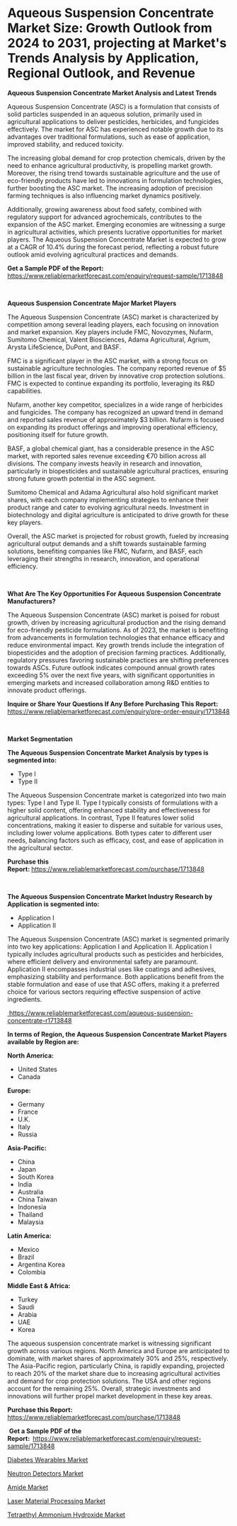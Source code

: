 <p><h1>Aqueous Suspension Concentrate Market Size: Growth Outlook from 2024 to 2031, projecting at Market's Trends Analysis by Application, Regional Outlook, and Revenue</h1></p><p><strong>Aqueous Suspension Concentrate Market Analysis and Latest Trends</strong></p>
<p><p>Aqueous Suspension Concentrate (ASC) is a formulation that consists of solid particles suspended in an aqueous solution, primarily used in agricultural applications to deliver pesticides, herbicides, and fungicides effectively. The market for ASC has experienced notable growth due to its advantages over traditional formulations, such as ease of application, improved stability, and reduced toxicity. </p><p>The increasing global demand for crop protection chemicals, driven by the need to enhance agricultural productivity, is propelling market growth. Moreover, the rising trend towards sustainable agriculture and the use of eco-friendly products have led to innovations in formulation technologies, further boosting the ASC market. The increasing adoption of precision farming techniques is also influencing market dynamics positively.</p><p>Additionally, growing awareness about food safety, combined with regulatory support for advanced agrochemicals, contributes to the expansion of the ASC market. Emerging economies are witnessing a surge in agricultural activities, which presents lucrative opportunities for market players. The Aqueous Suspension Concentrate Market is expected to grow at a CAGR of 10.4% during the forecast period, reflecting a robust future outlook amid evolving agricultural practices and demands.</p></p>
<p><strong>Get a Sample PDF of the Report:&nbsp;</strong> <a href="https://www.reliablemarketforecast.com/enquiry/request-sample/1713848?utm_campaign=1767&utm_medium=2&utm_source=Github&utm_content=ia&utm_term=22102024&utm_id=aqueous-suspension-concentrate">https://www.reliablemarketforecast.com/enquiry/request-sample/1713848</a></p>
<p>&nbsp;</p>
<p><strong>Aqueous Suspension Concentrate Major Market Players</strong></p>
<p><p>The Aqueous Suspension Concentrate (ASC) market is characterized by competition among several leading players, each focusing on innovation and market expansion. Key players include FMC, Novozymes, Nufarm, Sumitomo Chemical, Valent Biosciences, Adama Agricultural, Agrium, Arysta LifeScience, DuPont, and BASF.</p><p>FMC is a significant player in the ASC market, with a strong focus on sustainable agriculture technologies. The company reported revenue of $5 billion in the last fiscal year, driven by innovative crop protection solutions. FMC is expected to continue expanding its portfolio, leveraging its R&D capabilities.</p><p>Nufarm, another key competitor, specializes in a wide range of herbicides and fungicides. The company has recognized an upward trend in demand and reported sales revenue of approximately $3 billion. Nufarm is focused on expanding its product offerings and improving operational efficiency, positioning itself for future growth.</p><p>BASF, a global chemical giant, has a considerable presence in the ASC market, with reported sales revenue exceeding €70 billion across all divisions. The company invests heavily in research and innovation, particularly in biopesticides and sustainable agricultural practices, ensuring strong future growth potential in the ASC segment.</p><p>Sumitomo Chemical and Adama Agricultural also hold significant market shares, with each company implementing strategies to enhance their product range and cater to evolving agricultural needs. Investment in biotechnology and digital agriculture is anticipated to drive growth for these key players.</p><p>Overall, the ASC market is projected for robust growth, fueled by increasing agricultural output demands and a shift towards sustainable farming solutions, benefiting companies like FMC, Nufarm, and BASF, each leveraging their strengths in research, innovation, and operational efficiency.</p></p>
<p>&nbsp;</p>
<p><strong>What Are The Key Opportunities For Aqueous Suspension Concentrate Manufacturers?</strong></p>
<p><p>The Aqueous Suspension Concentrate (ASC) market is poised for robust growth, driven by increasing agricultural production and the rising demand for eco-friendly pesticide formulations. As of 2023, the market is benefiting from advancements in formulation technologies that enhance efficacy and reduce environmental impact. Key growth trends include the integration of biopesticides and the adoption of precision farming practices. Additionally, regulatory pressures favoring sustainable practices are shifting preferences towards ASCs. Future outlook indicates compound annual growth rates exceeding 5% over the next five years, with significant opportunities in emerging markets and increased collaboration among R&D entities to innovate product offerings.</p></p>
<p><strong>Inquire or Share Your Questions If Any Before Purchasing This Report:</strong> <a href="https://www.reliablemarketforecast.com/enquiry/pre-order-enquiry/1713848?utm_campaign=1767&utm_medium=2&utm_source=Github&utm_content=ia&utm_term=22102024&utm_id=aqueous-suspension-concentrate">https://www.reliablemarketforecast.com/enquiry/pre-order-enquiry/1713848</a></p>
<p>&nbsp;</p>
<p><strong>Market Segmentation</strong></p>
<p><strong>The Aqueous Suspension Concentrate Market Analysis by types is segmented into:</strong></p>
<p><ul><li>Type I</li><li>Type II</li></ul></p>
<p><p>The Aqueous Suspension Concentrate market is categorized into two main types: Type I and Type II. Type I typically consists of formulations with a higher solid content, offering enhanced stability and effectiveness for agricultural applications. In contrast, Type II features lower solid concentrations, making it easier to disperse and suitable for various uses, including lower volume applications. Both types cater to different user needs, balancing factors such as efficacy, cost, and ease of application in the agricultural sector.</p></p>
<p><strong>Purchase this Report:&nbsp;</strong><a href="https://www.reliablemarketforecast.com/purchase/1713848?utm_campaign=1767&utm_medium=2&utm_source=Github&utm_content=ia&utm_term=22102024&utm_id=aqueous-suspension-concentrate">https://www.reliablemarketforecast.com/purchase/1713848</a></p>
<p>&nbsp;</p>
<p><strong>The Aqueous Suspension Concentrate Market Industry Research by Application is segmented into:</strong></p>
<p><ul><li>Application I</li><li>Application II</li></ul></p>
<p><p>The Aqueous Suspension Concentrate (ASC) market is segmented primarily into two key applications: Application I and Application II. Application I typically includes agricultural products such as pesticides and herbicides, where efficient delivery and environmental safety are paramount. Application II encompasses industrial uses like coatings and adhesives, emphasizing stability and performance. Both applications benefit from the stable formulation and ease of use that ASC offers, making it a preferred choice for various sectors requiring effective suspension of active ingredients.</p></p>
<p><a href="https://www.reliablemarketforecast.com/aqueous-suspension-concentrate-r1713848?utm_campaign=1767&utm_medium=2&utm_source=Github&utm_content=ia&utm_term=22102024&utm_id=aqueous-suspension-concentrate">&nbsp;https://www.reliablemarketforecast.com/aqueous-suspension-concentrate-r1713848</a></p>
<p><strong>In terms of Region, the Aqueous Suspension Concentrate Market Players available by Region are:</strong></p>
<p>
    <p> <strong> North America: </strong>
        <ul>
            <li>United States</li>
            <li>Canada</li>
        </ul>
        </p> 
    <p> <strong> Europe: </strong>
        <ul>
            <li>Germany</li>
            <li>France</li>
            <li>U.K.</li>
            <li>Italy</li>
            <li>Russia</li>
        </ul>
        </p> 
    <p> <strong> Asia-Pacific: </strong>
        <ul>
            <li>China</li>
            <li>Japan</li>
            <li>South Korea</li>
            <li>India</li>
            <li>Australia</li>
            <li>China Taiwan</li>
            <li>Indonesia</li>
            <li>Thailand</li>
            <li>Malaysia</li>
        </ul>
        </p> 
    <p> <strong> Latin America: </strong>
        <ul>
            <li>Mexico</li>
            <li>Brazil</li>
            <li>Argentina Korea</li>
            <li>Colombia</li>
        </ul>
        </p> 
    <p> <strong> Middle East & Africa: </strong>
        <ul>
            <li>Turkey</li>
            <li>Saudi</li>
            <li>Arabia</li>
            <li>UAE</li>
            <li>Korea</li>
        </ul>
    </p>
    </p>
<p><p>The aqueous suspension concentrate market is witnessing significant growth across various regions. North America and Europe are anticipated to dominate, with market shares of approximately 30% and 25%, respectively. The Asia-Pacific region, particularly China, is rapidly expanding, projected to reach 20% of the market share due to increasing agricultural activities and demand for crop protection solutions. The USA and other regions account for the remaining 25%. Overall, strategic investments and innovations will further propel market development in these key areas.</p></p>
<p><strong>Purchase this Report: </strong><a href="https://www.reliablemarketforecast.com/purchase/1713848?utm_campaign=1767&utm_medium=2&utm_source=Github&utm_content=ia&utm_term=22102024&utm_id=aqueous-suspension-concentrate">https://www.reliablemarketforecast.com/purchase/1713848</a></p>
<p>&nbsp;<strong>Get a Sample PDF of the Report:&nbsp;&nbsp;</strong><a href="https://www.reliablemarketforecast.com/enquiry/request-sample/1713848?utm_campaign=1767&utm_medium=2&utm_source=Github&utm_content=ia&utm_term=22102024&utm_id=aqueous-suspension-concentrate">https://www.reliablemarketforecast.com/enquiry/request-sample/1713848</a></p>
<p><strong></strong></p>
<p><p><a href="https://www.linkedin.com/pulse/diabetes-wearables-market-overview-global-trends-future-nmvfc?utm_campaign=1767&utm_medium=2&utm_source=Github&utm_content=ia&utm_term=22102024&utm_id=aqueous-suspension-concentrate">Diabetes Wearables Market</a></p><p><a href="https://issuu.com/reportprime-2/docs/neutron-detectors-market-size-2030._cc35a34ede42fa?utm_campaign=1767&utm_medium=2&utm_source=Github&utm_content=ia&utm_term=22102024&utm_id=aqueous-suspension-concentrate">Neutron Detectors Market</a></p><p><a href="https://github.com/AlisaRowe24/Market-Research-Report-List-1/blob/main/amide-market.md?utm_campaign=1767&utm_medium=2&utm_source=Github&utm_content=ia&utm_term=22102024&utm_id=aqueous-suspension-concentrate">Amide Market</a></p><p><a href="https://issuu.com/reportprime-2/docs/laser-material-processing-market-si_3ac3ced730c92e?utm_campaign=1767&utm_medium=2&utm_source=Github&utm_content=ia&utm_term=22102024&utm_id=aqueous-suspension-concentrate">Laser Material Processing Market</a></p><p><a href="https://www.linkedin.com/pulse/insights-tetraethyl-ammonium-hydroxide-industry-market-mmloc?utm_campaign=1767&utm_medium=2&utm_source=Github&utm_content=ia&utm_term=22102024&utm_id=aqueous-suspension-concentrate">Tetraethyl Ammonium Hydroxide Market</a></p></p>